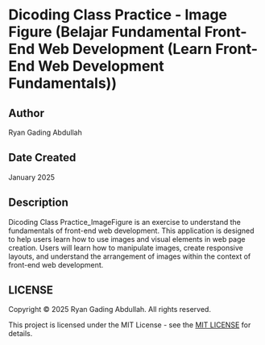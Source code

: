 # Dicoding Class Practice - Image Figure (Belajar Fundamental Front-End Web Development (Learn Front-End Web Development Fundamentals))

## Author

Ryan Gading Abdullah

## Date Created

January 2025

## Description

Dicoding Class Practice_ImageFigure is an exercise to understand the fundamentals of front-end web development. This application is designed to help users learn how to use images and visual elements in web page creation. Users will learn how to manipulate images, create responsive layouts, and understand the arrangement of images within the context of front-end web development.

## LICENSE

Copyright &copy; 2025 Ryan Gading Abdullah. All rights reserved.

This project is licensed under the MIT License - see the [MIT LICENSE](LICENSE) for details.
